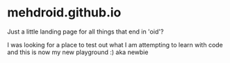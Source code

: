 # mehdroid.github.io
Just a little landing page for all things that end in 'oid'?

I was looking for a place to test out what I am attempting to learn with code and this is now my new playground :) aka newbie
